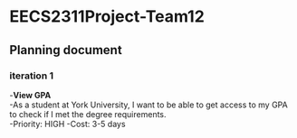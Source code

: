 # EECS2311Project-Team12
<h2>Planning document</h2>
<h3>iteration 1</h3>
-<b>View GPA</b></br>
-As a student at York University, I want to be able to get access to my GPA to check if I met the degree requirements.</br>
-Priority: HIGH                                                                                  
-Cost: 3-5 days
